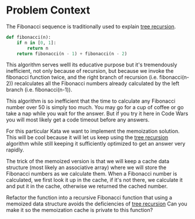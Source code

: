 # Problem Context

The Fibonacci sequence is traditionally used to explain [tree recursion](https://mitpress.mit.edu/sicp/full-text/book/book-Z-H-4.html#%_toc_%_sec_1.2.2).

```python
def fibonacci(n):
    if n in [0, 1]:
        return n
    return fibonacci(n - 1) + fibonacci(n - 2)
```

This algorithm serves welll its educative purpose but it's tremendously inefficient, not only because of recursion, but because we invoke the fibonacci function twice, and the right branch of recursion (i.e. fibonacci(n-2)) recalculates all the Fibonacci numbers already calculated by the left branch (i.e. fibonacci(n-1)).

This algorithm is so inefficient that the time to calculate any Fibonacci number over 50 is simply too much. You may go for a cup of coffee or go take a nap while you wait for the answer. But if you try it here in Code Wars you will most likely get a code timeout before any answers.

For this particular Kata we want to implement the memoization solution. This will be cool because it will let us keep using the [tree recursion](https://mitpress.mit.edu/sicp/full-text/book/book-Z-H-4.html#%_toc_%_sec_1.2.2) algorithm while still keeping it sufficiently optimized to get an answer very rapidly.

The trick of the memoized version is that we will keep a cache data structure (most likely an associative array) where we will store the Fibonacci numbers as we calculate them. When a Fibonacci number is calculated, we first look it up in the cache, if it's not there, we calculate it and put it in the cache, otherwise we returned the cached number.

Refactor the function into a recursive Fibonacci function that using a memoized data structure avoids the deficiencies of [tree recursion](https://mitpress.mit.edu/sicp/full-text/book/book-Z-H-4.html#%_toc_%_sec_1.2.2) Can you make it so the memoization cache is private to this function?

